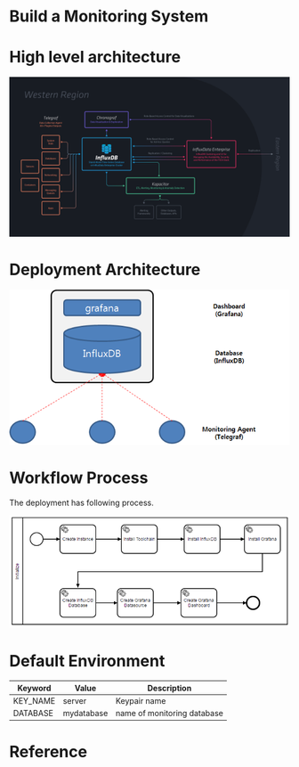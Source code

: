 # Build a Monitoring System

# High level architecture

<img src="https://raw.githubusercontent.com/bocabaton/orchestra-books/master/monitoring/grafana/architecture.png">

# Deployment Architecture

<img src="https://raw.githubusercontent.com/bocabaton/orchestra-books/master/monitoring/grafana/deployment.png">

# Workflow Process

The deployment has following process.

<img src="https://raw.githubusercontent.com/bocabaton/orchestra-books/master/monitoring/grafana/workflow.png">

# Default Environment

Keyword | Value | Description
----    | ----  | ----
KEY_NAME   | server    | Keypair name
DATABASE   | mydatabase    | name of monitoring database


# Reference
